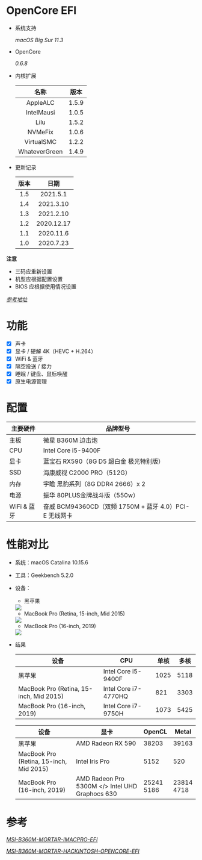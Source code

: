 # OpenCore EFI

- 系统支持
  
  *macOS Big Sur 11.3*
  
- OpenCore
  
  *0.6.8*
  
- 内核扩展

  | 名称 | 版本 |
  | :-: | :-: |
  | AppleALC | 1.5.9 |
  | IntelMausi | 1.0.5 |
  | Lilu | 1.5.2 |
  | NVMeFix | 1.0.6 |
  | VirtualSMC | 1.2.2 |
  | WhateverGreen | 1.4.9 |

- 更新记录

  | 版本 | 日期 |
  | :-: | :-: |
  | 1.5 | 2021.5.1 |
  | 1.4 | 2021.3.10 |
  | 1.3 | 2021.2.10 |
  | 1.2 | 2020.12.17 |
  | 1.1 | 2020.11.6 |
  | 1.0 | 2020.7.23 |

**注意**
- 三码应重新设置
- 机型应根据配置设置
- BIOS 应根据使用情况设置
  
[*参考地址*](https://github.com/GeQ1an/MSI-B360M-MORTAR-HACKINTOSH-OPENCORE-EFI#%E4%BD%BF%E7%94%A8-efi)

# 功能

- [x] 声卡
- [x] 显卡 / 硬解 4K（HEVC + H.264）
- [x] WiFi & 蓝牙
- [x] 隔空投送 / 接力
- [x] 睡眠 / 键盘、鼠标唤醒
- [x] 原生电源管理

# 配置

| 主要硬件 | 品牌型号 |
| ---- | ---- |
| 主板  | 微星 B360M 迫击炮 |
| CPU  | Intel Core i5-9400F |
| 显卡  | 蓝宝石 RX590（8G D5 超白金 极光特别版） |
| SSD  | 海康威视 C2000 PRO（512G） |
| 内存  | 宇瞻 黑豹系列（8G DDR4 2666）x 2 |
| 电源  | 振华 80PLUS金牌战斗版（550w） |
| WiFi & 蓝牙  | 奋威 BCM94360CD（双频 1750M + 蓝牙 4.0）PCI-E 无线网卡 |

#  性能对比
- 系统：macOS Catalina 10.15.6
- 工具：Geekbench 5.2.0


- 设备：
  - 黑苹果
  <img src="images/mac.png">

  - MacBook Pro (Retina, 15-inch, Mid 2015) 
  <img src="images/mac15.PNG">  
  
  - MacBook Pro (16-inch, 2019)  
  <img src="images/mac16.PNG">   

- 结果
  
  | 设备 | CPU | 单核 | 多核 |
  | - | -| - | - |
  | 黑苹果 | Intel Core i5-9400F |1025 | 5118 |
  | MacBook Pro (Retina, 15-inch, Mid 2015) |Intel Core i7-4770HQ | 821 | 3303 |
  | MacBook Pro (16-inch, 2019) | Intel Core i7-9750H | 1073 | 5425 |


  | 设备 | 显卡 | OpenCL | Metal |
  | - | - | - | - |
  | 黑苹果 | AMD Radeon RX 590 |38203 | 39163 |
  | MacBook Pro (Retina, 15-inch, Mid 2015) | Intel Iris Pro | 5152 | 520 |
  | MacBook Pro (16-inch, 2019) | AMD Radeon Pro 5300M </> Intel UHD Graphocs 630  | 25241 </br> 5186 | 23814 </br> 4718 |


# 参考
[*MSI-B360M-MORTAR-IMACPRO-EFI*](https://github.com/andot/MSI-B360M-MORTAR-IMACPRO-EFI)

[*MSI-B360M-MORTAR-HACKINTOSH-OPENCORE-EFI*](https://github.com/GeQ1an/MSI-B360M-MORTAR-HACKINTOSH-OPENCORE-EFI)
